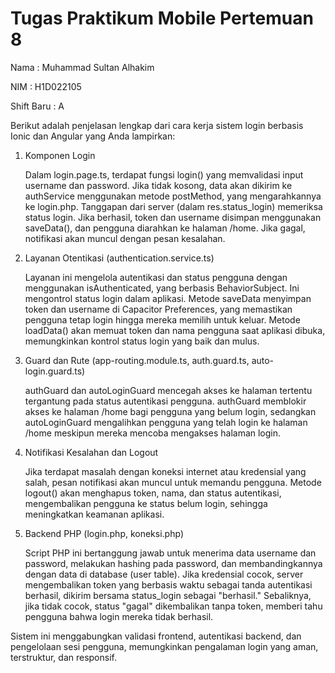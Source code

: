 ﻿# Tugas Praktikum Mobile Pertemuan 8

Nama : Muhammad Sultan Alhakim

NIM : H1D022105

Shift Baru : A

Berikut adalah penjelasan lengkap dari cara kerja sistem login berbasis Ionic dan Angular yang Anda lampirkan:

1. Komponen Login

   Dalam login.page.ts, terdapat fungsi login() yang memvalidasi input username dan password. Jika tidak kosong, data akan dikirim ke authService menggunakan metode postMethod, yang mengarahkannya ke login.php. Tanggapan dari server (dalam res.status_login) memeriksa status login. Jika berhasil, token
dan username disimpan menggunakan saveData(), dan pengguna diarahkan ke halaman /home. Jika gagal, notifikasi akan muncul dengan pesan kesalahan.

3. Layanan Otentikasi (authentication.service.ts)

   Layanan ini mengelola autentikasi dan status pengguna dengan menggunakan isAuthenticated, yang berbasis BehaviorSubject. Ini mengontrol status login dalam aplikasi. Metode saveData menyimpan token dan username di Capacitor Preferences, yang memastikan pengguna tetap login hingga mereka memilih untuk keluar. Metode loadData() akan memuat token dan nama pengguna saat aplikasi dibuka, memungkinkan kontrol status login yang baik dan mulus.

5. Guard dan Rute (app-routing.module.ts, auth.guard.ts, auto-login.guard.ts)

   authGuard dan autoLoginGuard mencegah akses ke halaman tertentu tergantung pada status autentikasi pengguna. authGuard memblokir akses ke halaman /home bagi pengguna yang belum login, sedangkan autoLoginGuard mengalihkan pengguna yang telah login ke halaman /home meskipun mereka mencoba mengakses halaman login.

7. Notifikasi Kesalahan dan Logout

   Jika terdapat masalah dengan koneksi internet atau kredensial yang salah, pesan notifikasi akan muncul untuk memandu pengguna. Metode logout() akan menghapus token, nama, dan status autentikasi, mengembalikan pengguna ke status belum login, sehingga meningkatkan keamanan aplikasi.

9. Backend PHP (login.php, koneksi.php)

    Script PHP ini bertanggung jawab untuk menerima data username dan password, melakukan hashing pada password, dan membandingkannya dengan data di database (user table). Jika kredensial cocok, server mengembalikan token yang berbasis waktu sebagai tanda autentikasi berhasil, dikirim bersama status_login sebagai "berhasil." Sebaliknya, jika tidak cocok, status "gagal" dikembalikan tanpa token, memberi tahu pengguna bahwa login mereka tidak berhasil.

Sistem ini menggabungkan validasi frontend, autentikasi backend, dan pengelolaan sesi pengguna, memungkinkan pengalaman login yang aman, terstruktur, dan responsif.

